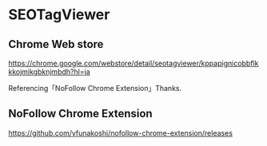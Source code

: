 # SEOTagViewer

## Chrome Web store
https://chrome.google.com/webstore/detail/seotagviewer/kppapignicobbflkkkojmikgbknjmbdh?hl=ja



Referencing「NoFollow Chrome Extension」Thanks.

## NoFollow Chrome Extension
https://github.com/yfunakoshi/nofollow-chrome-extension/releases  

